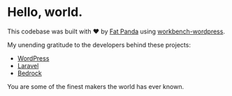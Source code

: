 # Hello, world.

This codebase was built with :heart: by [Fat Panda](https://github.com/withfatpanda) using [workbench-wordpress](https://github.com/withfatpanda/workbench-wordpress).

My unending gratitude to the developers behind these projects:

* [WordPress](https://wordpress.org)
* [Laravel](https://laravel.com)
* [Bedrock](https://roots.io/bedrock)

You are some of the finest makers the world has ever known.